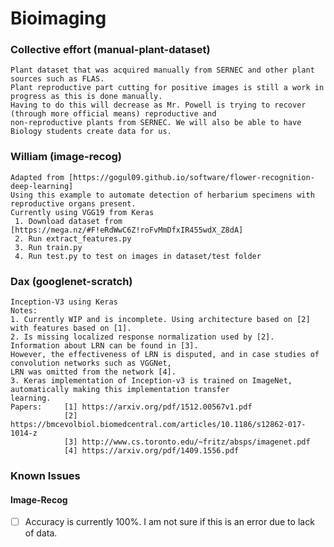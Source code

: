 # Bioimaging
### Collective effort (manual-plant-dataset)
    Plant dataset that was acquired manually from SERNEC and other plant sources such as FLAS. 
    Plant reproductive part cutting for positive images is still a work in progress as this is done manually.
    Having to do this will decrease as Mr. Powell is trying to recover (through more official means) reproductive and 
    non-reproductive plants from SERNEC. We will also be able to have Biology students create data for us.

### William (image-recog)
    Adapted from [https://gogul09.github.io/software/flower-recognition-deep-learning]
    Using this example to automate detection of herbarium specimens with reproductive organs present.
    Currently using VGG19 from Keras
     1. Download dataset from [https://mega.nz/#F!eRdWwC6Z!roFvMmDfxIR455wdX_Z8dA]
     2. Run extract_features.py
     3. Run train.py
     4. Run test.py to test on images in dataset/test folder
     
### Dax (googlenet-scratch)
    Inception-V3 using Keras
    Notes:
    1. Currently WIP and is incomplete. Using architecture based on [2] with features based on [1].
    2. Is missing localized response normalization used by [2]. Information about LRN can be found in [3]. 
    However, the effectiveness of LRN is disputed, and in case studies of convolution networks such as VGGNet, 
    LRN was omitted from the network [4].
    3. Keras implementation of Inception-v3 is trained on ImageNet, automatically making this implementation transfer
    learning.
    Papers:     [1] https://arxiv.org/pdf/1512.00567v1.pdf
                [2] https://bmcevolbiol.biomedcentral.com/articles/10.1186/s12862-017-1014-z
                [3] http://www.cs.toronto.edu/~fritz/absps/imagenet.pdf
                [4] https://arxiv.org/pdf/1409.1556.pdf
                
 ### Known Issues
 #### Image-Recog
- [ ] Accuracy is currently 100%. I am not sure if this is an error due to lack of data.
